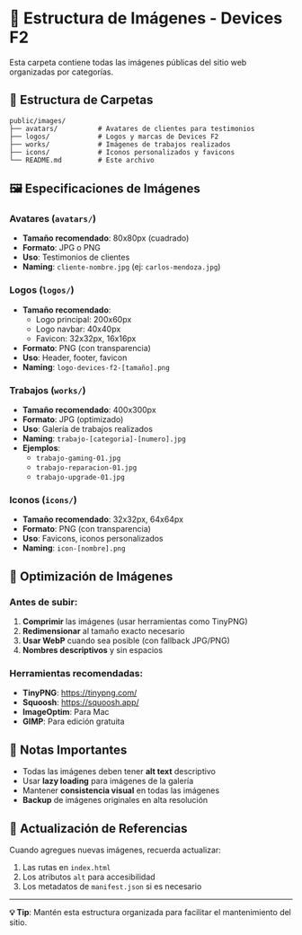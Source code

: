 # 📁 Estructura de Imágenes - Devices F2

Esta carpeta contiene todas las imágenes públicas del sitio web organizadas por categorías.

## 📂 Estructura de Carpetas

```
public/images/
├── avatars/          # Avatares de clientes para testimonios
├── logos/            # Logos y marcas de Devices F2
├── works/            # Imágenes de trabajos realizados
├── icons/            # Iconos personalizados y favicons
└── README.md         # Este archivo
```

## 🖼️ Especificaciones de Imágenes

### Avatares (`avatars/`)
- **Tamaño recomendado**: 80x80px (cuadrado)
- **Formato**: JPG o PNG
- **Uso**: Testimonios de clientes
- **Naming**: `cliente-nombre.jpg` (ej: `carlos-mendoza.jpg`)

### Logos (`logos/`)
- **Tamaño recomendado**: 
  - Logo principal: 200x60px
  - Logo navbar: 40x40px
  - Favicon: 32x32px, 16x16px
- **Formato**: PNG (con transparencia)
- **Uso**: Header, footer, favicon
- **Naming**: `logo-devices-f2-[tamaño].png`

### Trabajos (`works/`)
- **Tamaño recomendado**: 400x300px
- **Formato**: JPG (optimizado)
- **Uso**: Galería de trabajos realizados
- **Naming**: `trabajo-[categoria]-[numero].jpg`
- **Ejemplos**: 
  - `trabajo-gaming-01.jpg`
  - `trabajo-reparacion-01.jpg`
  - `trabajo-upgrade-01.jpg`

### Iconos (`icons/`)
- **Tamaño recomendado**: 32x32px, 64x64px
- **Formato**: PNG (con transparencia)
- **Uso**: Favicons, iconos personalizados
- **Naming**: `icon-[nombre].png`

## 🚀 Optimización de Imágenes

### Antes de subir:
1. **Comprimir** las imágenes (usar herramientas como TinyPNG)
2. **Redimensionar** al tamaño exacto necesario
3. **Usar WebP** cuando sea posible (con fallback JPG/PNG)
4. **Nombres descriptivos** y sin espacios

### Herramientas recomendadas:
- **TinyPNG**: https://tinypng.com/
- **Squoosh**: https://squoosh.app/
- **ImageOptim**: Para Mac
- **GIMP**: Para edición gratuita

## 📝 Notas Importantes

- Todas las imágenes deben tener **alt text** descriptivo
- Usar **lazy loading** para imágenes de la galería
- Mantener **consistencia visual** en todas las imágenes
- **Backup** de imágenes originales en alta resolución

## 🔄 Actualización de Referencias

Cuando agregues nuevas imágenes, recuerda actualizar:
1. Las rutas en `index.html`
2. Los atributos `alt` para accesibilidad
3. Los metadatos de `manifest.json` si es necesario

---

**💡 Tip**: Mantén esta estructura organizada para facilitar el mantenimiento del sitio.
